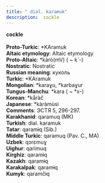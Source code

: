 ```yaml
---
title: " dial. karamuk"
description:  cockle
---
```

<p data-pagefind-weight="0.5">
<strong> cockle</strong><br><br>
<strong>Proto-Turkic</strong>:  *KAramuk<br>
<strong>Altaic etymology</strong>:  Altaic etymology<br>
<strong> Proto-Altaic</strong>:  *kàrò(mV) ( ~ k`-)<br>
<strong>Nostratic</strong>:  Nostratic<br>
<strong>Russian meaning</strong>:  куколь<br>
<strong>Turkic</strong>:  *KAramuk<br>
<strong>Mongolian</strong>:  *karaɣu, *karbaɣur<br>
<strong>Tungus-Manchu</strong>:  *kara ( ~ *x-)<br>
<strong>Korean</strong>:  *kắràč<br>
<strong>Japanese</strong>:  *kàràmùsì<br>
<strong>Comments</strong>:  ЭСТЯ 5, 296-297.<br>
<strong>Karakhanid</strong>:  qaramuq (MK)<br>
<strong>Turkish</strong>:  dial. karamuk<br>
<strong>Tatar</strong>:  qaramɨq (Sib.)<br>
<strong>Middle Turkic</strong>:  qaramuq (Pav. C., MA)<br>
<strong>Uzbek</strong>:  qɔrɛmuɣ<br>
<strong>Uighur</strong>:  qarimuq<br>
<strong>Kirghiz</strong>:  qaramɨq<br>
<strong>Kazakh</strong>:  qaramɨq<br>
<strong>Karakalpak</strong>:  qaramɨq<br>
<strong>Kumyk</strong>:  qaramčɨq<br>

</p>
